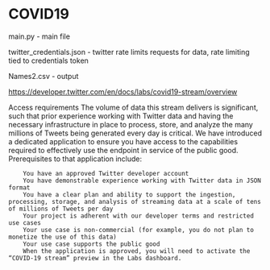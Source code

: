 # COVID19

main.py - main file

twitter_credentials.json - twitter rate limits requests for data, rate limiting tied to credentials token

Names2.csv - output



https://developer.twitter.com/en/docs/labs/covid19-stream/overview

Access requirements
The volume of data this stream delivers is significant, such that prior experience working with Twitter data and having the necessary             infrastructure in place to process, store, and analyze the many millions of Tweets being generated every day is critical. We have                 introduced a dedicated application to ensure you have access to the capabilities required to effectively use the endpoint in service of           the public good. Prerequisites to that application include:

        You have an approved Twitter developer account
        You have demonstrable experience working with Twitter data in JSON format
        You have a clear plan and ability to support the ingestion, processing, storage, and analysis of streaming data at a scale of tens                  of millions of Tweets per day
        Your project is adherent with our developer terms and restricted use cases
        Your use case is non-commercial (for example, you do not plan to monetize the use of this data)
        Your use case supports the public good
        When the application is approved, you will need to activate the “COVID-19 stream” preview in the Labs dashboard.
